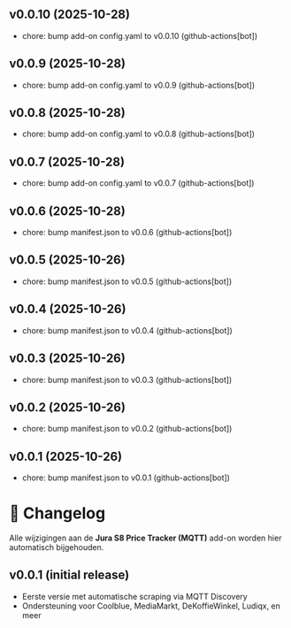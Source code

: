 ## v0.0.10 (2025-10-28)

- chore: bump add-on config.yaml to v0.0.10 (github-actions[bot])

## v0.0.9 (2025-10-28)

- chore: bump add-on config.yaml to v0.0.9 (github-actions[bot])

## v0.0.8 (2025-10-28)

- chore: bump add-on config.yaml to v0.0.8 (github-actions[bot])

## v0.0.7 (2025-10-28)

- chore: bump add-on config.yaml to v0.0.7 (github-actions[bot])

## v0.0.6 (2025-10-28)

- chore: bump manifest.json to v0.0.6 (github-actions[bot])

## v0.0.5 (2025-10-26)

- chore: bump manifest.json to v0.0.5 (github-actions[bot])

## v0.0.4 (2025-10-26)

- chore: bump manifest.json to v0.0.4 (github-actions[bot])

## v0.0.3 (2025-10-26)

- chore: bump manifest.json to v0.0.3 (github-actions[bot])

## v0.0.2 (2025-10-26)

- chore: bump manifest.json to v0.0.2 (github-actions[bot])

## v0.0.1 (2025-10-26)

- chore: bump manifest.json to v0.0.1 (github-actions[bot])

# 🧾 Changelog

Alle wijzigingen aan de **Jura S8 Price Tracker (MQTT)** add-on worden hier automatisch bijgehouden.

## v0.0.1 (initial release)
- Eerste versie met automatische scraping via MQTT Discovery
- Ondersteuning voor Coolblue, MediaMarkt, DeKoffieWinkel, Ludiqx, en meer
